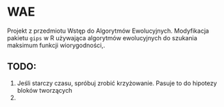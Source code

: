 # WAE
Projekt z przedmiotu Wstęp do Algorytmów Ewolucyjnych. Modyfikacja pakietu `gips` w R używająca algorytmów ewolucyjnych do szukania maksimum funkcji wiorygodności,.

## TODO:
1. Jeśli starczy czasu, spróbuj zrobić krzyżowanie. Pasuje to do hipotezy bloków tworzących
2. 
